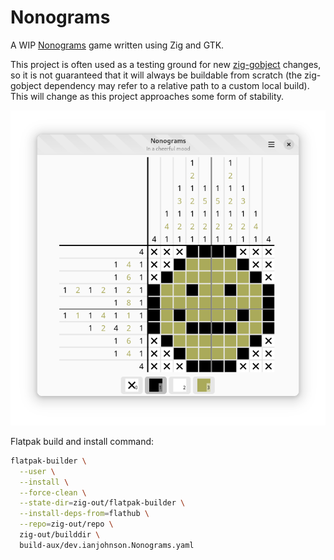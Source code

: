 # Nonograms

A WIP [Nonograms](https://en.wikipedia.org/wiki/Nonogram) game written using Zig
and GTK.

This project is often used as a testing ground for new
[zig-gobject](https://github.com/ianprime0509/zig-object) changes, so it is
not guaranteed that it will always be buildable from scratch (the zig-gobject
dependency may refer to a relative path to a custom local build). This will
change as this project approaches some form of stability.

![A screenshot of Nonograms showing an in-progress puzzle](./screenshot.png)

Flatpak build and install command:

```sh
flatpak-builder \
  --user \
  --install \
  --force-clean \
  --state-dir=zig-out/flatpak-builder \
  --install-deps-from=flathub \
  --repo=zig-out/repo \
  zig-out/builddir \
  build-aux/dev.ianjohnson.Nonograms.yaml
```
